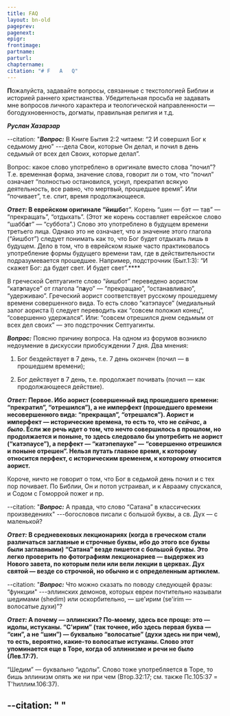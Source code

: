 ```yaml
---
title: FAQ
layout: bn-old
pageprev: 
pagenext: 
epigr: 
frontimage: 
partname: 
parturl: 
chaptername: 
citation: "# F   A   Q"
---
```


**П**ожалуйста, задавайте вопросы, связанные с текстологией Библии и
историей раннего христианства. Убедительная просьба не задавать мне
вопросов личного характера и теологической направленности —
богодухновенность, догматы, правильная религия и т.д.

***Руслан Хазарзар***

--citation: "***Вопрос:*** В Книге Бытия 2:2 читаем: “2 И совершил Бог к седьмому дню"
---дела Свои, которые Он делал, и почил в день седьмый от всех дел Своих,
которые делал”.

Вопрос: какое слово употреблено в оригинале вместо слова “почил”? Т.е.
временная форма, значение слова, говорит ли о том, что “почил”
означает “полностью остановился, уснул, прекратил всякую
деятельность, все равно, что мертвый, прошедшее время”. Или
“почивает”, т.е. спит, время продолжающееся.

***Ответ:* **В еврейском оригинале “йишб**о**т”. Корень “шин — бэт —
тав” — “прекращать”, “отдыхать”. (Этот же корень составляет
еврейское слово “шабб**а**т” — “суббота”.) Слово это употреблено
в будущем времени третьего лица. Однако это не означает, что и значение
этого глагола (“йишбот”) следует понимать как то, что Бог будет
отдыхать лишь в будущем. Дело в том, что в еврейском языке часто
практиковалось употребление формы будущего времени там, где в
действительности подразумевается прошедшее. Например,
подстрочник (Быт.1:3): “И скажет Бог: да будет свет. И будет
свет”.****

В греческой Септуагинте слово “йишбот” переведено аористом
“кат**э**паусе” от глагола “п**а**уо” — “прекращаю”,
“останавливаю”, “удерживаю”. Греческий аорист соответствует
русскому прошедшему времени совершенного вида. То есть слово
“катэпаусе” (медиальный залог аориста I) следует переводить
как “совсем положил конец”, “совершенно удержался”. Или: “совсем
отрешился днем седьмым от всех дел своих” — это подстрочник
Септуагинты.

***Вопрос:*** Поясню причину вопроса. На одном из форумов возникло
недоумение в дискуссии приобсуждении 7 дня. Два мнения:

1. Бог бездействует в 7 день, т.е. 7 день окончен (почил — в прошедшем
времени);

2. Бог действует в 7 день, т.е. продолжает почивать (почил — как
продолжающееся действие).

***Ответ:* **Первое. Ибо аорист (совершенный вид прошедшего времени:
“прекратил”, “отрешился”), а не имперфект (прошедшего времени
несовершенного вида: “прекращал”, “отрешался”). Аорист и имперфект
— исторические времена, то есть то, что не ***сейчас***, а ***было***.
Если же речь идет о том, что нечто совершилось в прошлом, но
продолжается и поныне, то здесь следовало бы употребить не
аорист (“катэпаусе”), а перфект — “катэпепауке” — “совершенно
отрешился и поныне отрешен”. Нельзя путать главное время, к
которому относится перфект, с историческим временем, к которому
относится аорист.****

Короче, ничто не говорит о том, что Бог в седьмой день почил и с тех пор
почивает. По Библии, Он и потоп устраивал, и к Аврааму спускался, и
Содом с Гоморрой пожег и пр.

--citation: "***Вопрос:*** А правда, что слово “Сатана” в классических произведениях"
---богословов писали с большой буквы, а св. Дух — с маленькой?

***Ответ:* **В средневековых лекционариях (когда в греческом стали
различаться заглавные и строчные буквы, ибо до этого все буквы
были заглавными) “Сатана” везде пишется с большой буквы. Это легко
проверить по фотографиям лекционариев — выдержек из Нового завета, по
которым пели или вели лекции в церквах. Дух святой — везде со строчной,
но обычно и с определенным артиклем.****

--citation: "***Вопрос:*** Что можно сказать по поводу следующей фразы: “функции"
---эллинских демонов, которых евреи почтительно называли шедимами
(shedim) или оскорбительно, — ше'ирим (se'irim — волосатые духи)”?

***Ответ:* **А почему — эллинских? По-моему, здесь все проще: это —
идолы, истуканы. “С'ирим” (так точнее, ибо здесь первая буква —
“син”, а не “шин”) — буквально “волосатые” (духи здесь ни при чем),
то есть, вероятно, какие-то волосатые истуканы. Слово этот упоминается
еще в Торе, когда об эллинизме и речи не было (Лев.17:7).****

“Шедим” — буквально “идолы”. Слово тоже употребляется в Торе, то бишь
эллинизм опять же ни при чем (Втор.32:17; см. также Пс.105:37 =
T'hиллим.106:37).

--citation: " "
---
